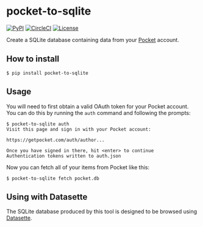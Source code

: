 # pocket-to-sqlite

[![PyPI](https://img.shields.io/pypi/v/pocket-to-sqlite.svg)](https://pypi.org/project/pocket-to-sqlite/)
[![CircleCI](https://circleci.com/gh/dogsheep/pocket-to-sqlite.svg?style=svg)](https://circleci.com/gh/dogsheep/pocket-to-sqlite)
[![License](https://img.shields.io/badge/license-Apache%202.0-blue.svg)](https://github.com/dogsheep/pocket-to-sqlite/blob/master/LICENSE)

Create a SQLite database containing data from your [Pocket](https://getpocket.com/) account.

## How to install

    $ pip install pocket-to-sqlite

## Usage

You will need to first obtain a valid OAuth token for your Pocket account. You can do this by running the `auth` command and following the prompts:

    $ pocket-to-sqlite auth
    Visit this page and sign in with your Pocket account:

    https://getpocket.com/auth/author...

    Once you have signed in there, hit <enter> to continue
    Authentication tokens written to auth.json

Now you can fetch all of your items from Pocket like this:

    $ pocket-to-sqlite fetch pocket.db

## Using with Datasette

The SQLite database produced by this tool is designed to be browsed using [Datasette](https://datasette.readthedocs.io/).
